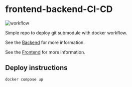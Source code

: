 # frontend-backend-CI-CD
![workflow](https://github.com/keturss/frontend-backend-CI-CD/actions/workflows/cy.yml/badge.svg)

Simple repo to deploy git submodule with docker workflow.

See the [Backend](https://github.com/keturss/hotel-backend) for more information.

See the [Frontend](https://github.com/keturss/hotel-frontend) for more information.

## Deploy instructions

```
docker compose up
```
